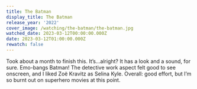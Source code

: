 ```yaml
---
title: The Batman
display_title: The Batman
release_year: '2022'
cover_image: /watching/the-batman/the-batman.jpg
watched_date: 2023-03-12T00:00:00.000Z
date: 2023-03-12T01:00:00.000Z
rewatch: false
---
```

Took about a month to finish this. It’s…alright? It has a look and a sound, for sure. Emo-bangs Batman! The detective work aspect felt good to see onscreen, and I liked Zoë Kravitz as Selina Kyle. Overall: good effort, but I’m so burnt out on superhero movies at this point.
